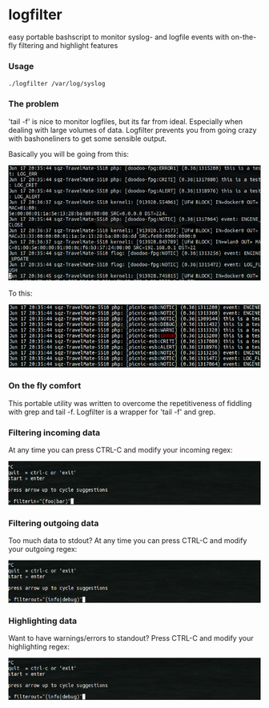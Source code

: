 logfilter
=========

easy portable bashscript to monitor syslog- and logfile events with on-the-fly filtering and highlight features

### Usage

    ./logfilter /var/log/syslog

### The problem

'tail -f' is nice to monitor logfiles, but its far from ideal.
Especially when dealing with large volumes of data.
Logfilter prevents you from going crazy with bashoneliners to get some sensible output.

Basically you will be going from this:

  <img alt="tail -f alternative" src="https://raw.githubusercontent.com/coderofsalvation/logfilter/master/.res/tailf.png"/>

To this:
  
  <img alt="logfilter is a tail -f alternative" src="https://raw.githubusercontent.com/coderofsalvation/logfilter/master/.res/logfilter.png"/>

### On the fly comfort

This portable utility was written to overcome the repetitiveness of fiddling with grep and tail -f.
Logfilter is a wrapper for 'tail -f' and grep.

### Filtering incoming data

At any time you can press CTRL-C and modify your incoming regex:

  <img alt="logfilter is a tail -f alternative" src="https://raw.githubusercontent.com/coderofsalvation/logfilter/master/.res/filterin.png"/>

### Filtering outgoing data

Too much data to stdout? At any time you can press CTRL-C and modify your outgoing regex:

  <img alt="logfilter is a tail -f alternative" src="https://raw.githubusercontent.com/coderofsalvation/logfilter/master/.res/filterout.png"/>

### Highlighting data

Want to have warnings/errors to standout? Press CTRL-C and modify your highlighting regex:
  
  <img alt="logfilter is a tail -f alternative" src="https://raw.githubusercontent.com/coderofsalvation/logfilter/master/.res/filterout.png"/>
